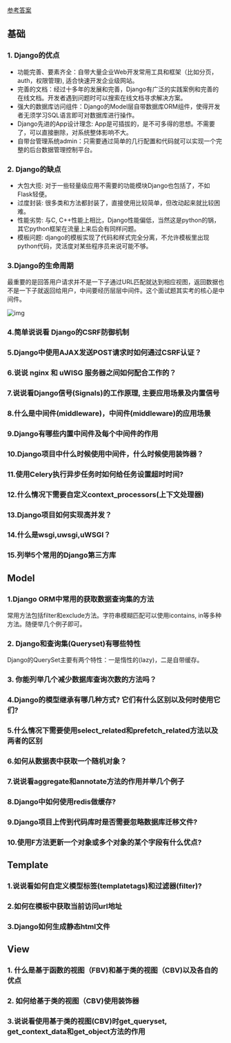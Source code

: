 [参考答案](https://zhuanlan.zhihu.com/p/136345843)

## 基础

### 1. Django的优点

* 功能完善、要素齐全：自带大量企业Web开发常用工具和框架（比如分页，auth，权限管理), 适合快速开发企业级网站。
* 完善的文档：经过十多年的发展和完善，Django有广泛的实践案例和完善的在线文档。开发者遇到问题时可以搜索在线文档寻求解决方案。
* 强大的数据库访问组件：Django的Model层自带数据库ORM组件，使得开发者无须学习SQL语言即可对数据库进行操作。
* Django先进的App设计理念: App是可插拔的，是不可多得的思想。不需要了，可以直接删除，对系统整体影响不大。
* 自带台管理系统admin：只需要通过简单的几行配置和代码就可以实现一个完整的后台数据管理控制平台。



### 2. Django的缺点

* 大包大揽: 对于一些轻量级应用不需要的功能模块Django也包括了，不如Flask轻便。
* 过度封装: 很多类和方法都封装了，直接使用比较简单，但改动起来就比较困难。
* 性能劣势: 与C, C++性能上相比，Django性能偏低，当然这是python的锅，其它python框架在流量上来后会有同样问题。
* 模板问题: django的模板实现了代码和样式完全分离，不允许模板里出现python代码，灵活度对某些程序员来说可能不够。



### 3.Django的生命周期

最重要的是回答用户请求并不是一下子通过URL匹配就达到相应视图，返回数据也不是一下子就返回给用户，中间要经历层层中间件。这个面试题其实考的核心是中间件。

![img](https://pic4.zhimg.com/80/v2-ed1ee3a6a6fd15b98f86bdd862c62de3_1440w.jpg)



### 4.简单说说看 Django的CSRF防御机制

### 5.**Django中使用AJAX发送POST请求时如何通过CSRF认证？**

### 6.**说说 nginx 和 uWISG 服务器之间如何配合工作的？**

### 7.**说说看Django信号(Signals)的工作原理, 主要应用场景及内置信号**

### 8.**什么是中间件(middleware)，中间件(middleware)的应用场景**

### 9.**Django有哪些内置中间件及每个中间件的作用**

### 10.**Django项目中什么时候使用中间件，什么时候使用装饰器？**

### 11.**使用Celery执行异步任务时如何给任务设置超时时间?**

### 12.**什么情况下需要自定义context_processors(上下文处理器)**

### 13.**Django项目如何实现高并发？**

### 14.**什么是wsgi,uwsgi,uWSGI？**

### 15.**列举5个常用的Django第三方库**





## Model

### 1.Django ORM中常用的获取数据查询集的方法

常用方法包括filter和exclude方法。字符串模糊匹配可以使用icontains, in等多种方法。随便举几个例子即可。

### 2. Django和查询集(Queryset)有哪些特性

Django的QuerySet主要有两个特性：一是惰性的(lazy)，二是自带缓存。

### 3. 你能列举几个减少数据库查询次数的方法吗？

### 4.Django的模型继承有哪几种方式? 它们有什么区别以及何时使用它们?

### 5.**什么情况下需要使用select_related和prefetch_related方法以及两者的区别**

### 6.**如何从数据表中获取一个随机对象？**

### 7.说说看aggregate和annotate方法的作用并举几个例子

### 8.**Django中如何使用redis做缓存?**

### 9.**Django项目上传到代码库时是否需要忽略数据库迁移文件?**

### 10.**使用F方法更新一个对象或多个对象的某个字段有什么优点?**





## Template

### 1.说说看如何自定义模型标签(templatetags)和过滤器(filter)?

### 2.**如何在模板中获取当前访问url地址**



### 3.**Django如何生成静态html文件**



## View

### 1. **什么是基于函数的视图（FBV)和基于类的视图（CBV)以及各自的优点**

### 2. **如何给基于类的视图（CBV)使用装饰器**

### 3.说说看使用基于类的视图(CBV)时get_queryset, get_context_data和get_object方法的作用


